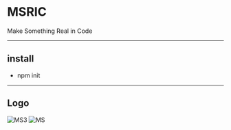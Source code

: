 # MSRIC
Make Something Real in Code

--------
## install
- npm init

---------

## Logo

![MS3](https://github.com/FURY312/MSRIC/assets/79848348/fc5da6c0-f3a7-46c2-ae6f-47b2aebd44df)
![MS](https://github.com/FURY312/MSRIC/assets/79848348/dd27784f-96f3-4c91-ac55-7ad0a2aaa876)
